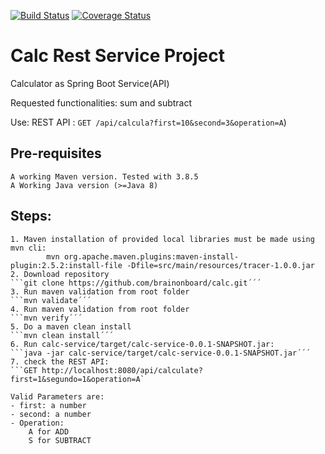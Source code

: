 
[![Build Status](https://travis-ci.org/e-ucm/rage-analytics-realtime.svg?branch=main)](https://travis-ci.org/e-ucm/rage-analytics-realtime) [![Coverage Status](https://coveralls.io/repos/github/brainonboard/calc/badge.svg?branch=master)](https://coveralls.io/github/brainonboard/calc?branch=main)

# Calc Rest Service Project

Calculator as Spring Boot Service(API)

Requested functionalities: sum and subtract

Use:
     REST API : ```GET /api/calcula?first=10&second=3&operation=A```)

## Pre-requisites
	A working Maven version. Tested with 3.8.5
	A Working Java version (>=Java 8)


## Steps:
	1. Maven installation of provided local libraries must be made using mvn cli:
			mvn org.apache.maven.plugins:maven-install-plugin:2.5.2:install-file -Dfile=src/main/resources/tracer-1.0.0.jar
	2. Download repository
	```git clone https://github.com/brainonboard/calc.git´´´
	3. Run maven validation from root folder
	```mvn validate´´´
	4. Run maven validation from root folder
	```mvn verify´´´
	5. Do a maven clean install
	```mvn clean install´´´	
	6. Run calc-service/target/calc-service-0.0.1-SNAPSHOT.jar: 
	```java -jar calc-service/target/calc-service-0.0.1-SNAPSHOT.jar´´´
	7. check the REST API:
	```GET http://localhost:8080/api/calculate?first=1&segundo=1&operation=A` 
	
	Valid Parameters are:
	- first: a number
	- second: a number
	- Operation:
		A for ADD 
		S for SUBTRACT
